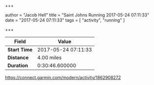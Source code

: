 +++

author = "Jacob Hell"
title = "Saint Johns Running 2017-05-24 07:11:33"
date = "2017-05-24 07:11:33"
tags = [
    "activity", "running"
]

+++

<!--more-->

|Field  |Value  |
|--- | --- |
|**Start Time**|2017-05-24 07:11:33|
|**Distance**|4.00 miles|
|**Duration**|0:30:46.600000|

https://connect.garmin.com/modern/activity/1862908272
